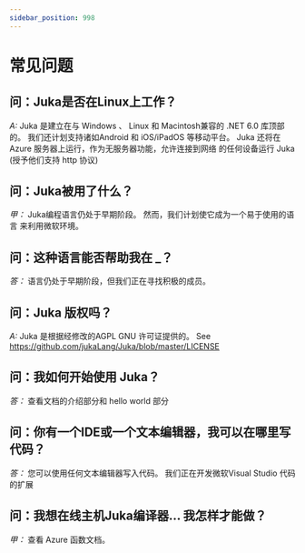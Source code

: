 ```yaml
---
sidebar_position: 998
---
```


# 常见问题

## 问：Juka是否在Linux上工作？
*A:* Juka 是建立在与 Windows 、 Linux 和 Macintosh兼容的 .NET 6.0 库顶部的。 我们还计划支持诸如Android 和 iOS/iPadOS 等移动平台。 Juka 还将在 Azure 服务器上运行，作为无服务器功能，允许连接到网络 的任何设备运行 Juka (授予他们支持 http 协议)

## 问：Juka被用了什么？
*甲：* Juka编程语言仍处于早期阶段。 然而，我们计划使它成为一个易于使用的语言 来利用微软环境。

## 问：这种语言能否帮助我在 _？
*答：* 语言仍处于早期阶段，但我们正在寻找积极的成员。


## 问：Juka 版权吗？
*A:* Juka 是根据经修改的AGPL GNU 许可证提供的。 See https://github.com/jukaLang/Juka/blob/master/LICENSE

## 问：我如何开始使用 Juka？
*答：* 查看文档的介绍部分和 hello world 部分

## 问：你有一个IDE或一个文本编辑器，我可以在哪里写代码？
*答：* 您可以使用任何文本编辑器写入代码。 我们正在开发微软Visual Studio 代码的扩展

## 问：我想在线主机Juka编译器... 我怎样才能做？
*甲：* 查看 Azure 函数文档。